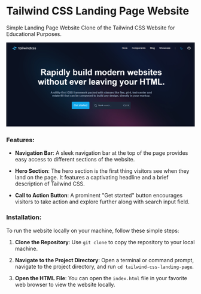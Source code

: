 # Tailwind CSS Landing Page Website
Simple Landing Page Website Clone of the Tailwind CSS Website for Educational Purposes.

![Tailwindcss](./assets/demo.png)

### Features:

- **Navigation Bar**: A sleek navigation bar at the top of the page provides easy access to different sections of the website.
  
- **Hero Section**: The hero section is the first thing visitors see when they land on the page. It features a captivating headline and a brief description of Tailwind CSS.
  
- **Call to Action Button**: A prominent "Get started" button encourages visitors to take action and explore further along with search input field.

### Installation:

To run the website locally on your machine, follow these simple steps:

1. **Clone the Repository**: Use `git clone` to copy the repository to your local machine.

2. **Navigate to the Project Directory**: Open a terminal or command prompt, navigate to the project directory, and run `cd tailwind-css-landing-page`.

3. **Open the HTML File**: You can open the `index.html` file in your favorite web browser to view the website locally.

